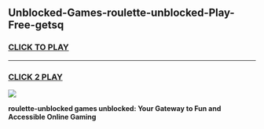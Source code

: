 
## Unblocked-Games-roulette-unblocked-Play-Free-getsq
<h3>
<a href="https://premium76.site?title=roulette-unblocked&ref=23A">CLICK TO PLAY</a></h3>
<hr>

<h3>
<a href="https://premium76.site?title=roulette-unblocked&ref=23A">CLICK 2 PLAY</a>
  
</h3>

<a href="https://premium76.site?title=roulette-unblocked&ref=23A"><img src="https://clearcache.store/games.png"></a>


**roulette-unblocked games unblocked: Your Gateway to Fun and Accessible Online Gaming**
